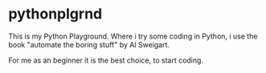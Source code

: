 # pythonplgrnd
This is my Python Playground. 
Where i try some coding in Python,
i use the book "automate the boring
stuff" by Al Sweigart. 

For me as an beginner it is the best choice,
to start coding. 

